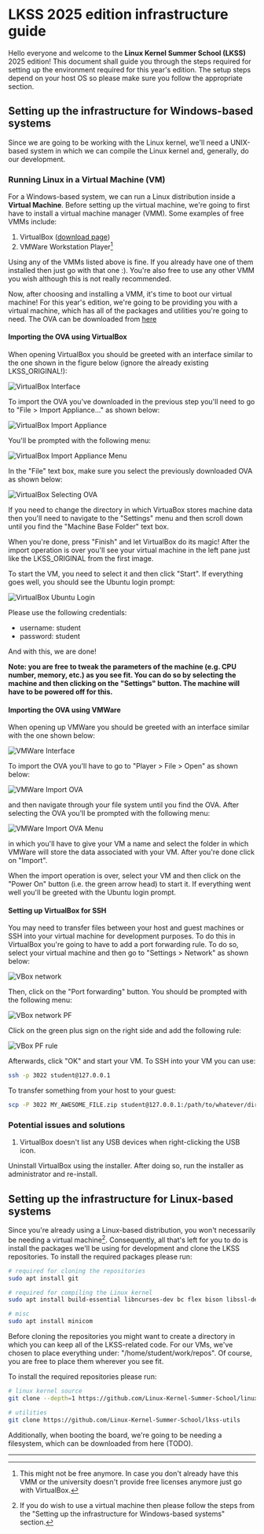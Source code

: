# LKSS 2025 edition infrastructure guide

Hello everyone and welcome to the **Linux Kernel Summer School (LKSS)** 2025
edition! This document shall guide you through the steps required for setting
up the environment required for this year's edition. The setup steps depend on
your host OS so please make sure you follow the appropriate section.

## Setting up the infrastructure for Windows-based systems

Since we are going to be working with the Linux kernel, we'll need a UNIX-based
system in which we can compile the Linux kernel and, generally, do our development.

### Running Linux in a Virtual Machine (VM)

For a Windows-based system, we can run a Linux distribution inside a **Virtual Machine**.
Before setting up the virtual machine, we're going to first have to install a virtual
machine manager (VMM). Some examples of free VMMs include:

1. VirtualBox ([download page](https://www.virtualbox.org/wiki/Downloads))
2. VMWare Workstation Player[^1]

Using any of the VMMs listed above is fine. If you already have one of them installed
then just go with that one :). You're also free to use any other VMM you wish although
this is not really recommended.

Now, after choosing and installing a VMM, it's time to boot our virtual machine!
For this year's edition, we're going to be providing you with a virtual machine, which
has all of the packages and utilities you're going to need. The OVA can be downloaded
from [here](https://drive.google.com/drive/folders/1gfQBi6mHruHgGcdT1p4FkDihwX9Cfx2m)

#### Importing the OVA using VirtualBox

When opening VirtualBox you should be greeted with an interface similar to the
one shown in the figure below (ignore the already existing LKSS\_ORIGINAL!):

![VirtualBox Interface](images/infrastructure/1.png)

To import the OVA you've downloaded in the previous step you'll need to go to
"File > Import Appliance..." as shown below:

![VirtualBox Import Appliance](images/infrastructure/2.png)

You'll be prompted with the following menu:

![VirtualBox Import Appliance Menu](images/infrastructure/3.png)

In the "File" text box, make sure you select the previously downloaded
OVA as shown below:

![VirtualBox Selecting OVA](images/infrastructure/4.png)

If you need to change the directory in which VirtuaBox stores machine data
then you'll need to navigate to the "Settings" menu and then scroll down
until you find the "Machine Base Folder" text box.

When you're done, press "Finish" and let VirtualBox do its magic! After the
import operation is over you'll see your virtual machine in the left pane just
like the LKSS\_ORIGINAL from the first image.

To start the VM, you need to select it and then click "Start". If everything goes
well, you should see the Ubuntu login prompt:

![VirtualBox Ubuntu Login](images/infrastructure/5.png)

Please use the following credentials:

* username: student
* password: student


And with this, we are done!

**Note: you are free to tweak the parameters of the machine (e.g. CPU number, memory, etc.)
as you see fit. You can do so by selecting the machine and then clicking on the "Settings"
button. The machine will have to be powered off for this.**

#### Importing the OVA using VMWare

When opening up VMWare you should be greeted with an interface similar
with the one shown below:

![VMWare Interface](images/infrastructure/6.png)

To import the OVA you'll have to go to "Player > File > Open" as shown below:

![VMWare Import OVA](images/infrastructure/7.png)

and then navigate through your file system until you find the OVA. After selecting
the OVA you'll be prompted with the following menu:

![VMWare Import OVA Menu](images/infrastructure/8.png)

in which you'll have to give your VM a name and select the folder in which VMWare
will store the data associated with your VM. After you're done click on "Import".

When the import operation is over, select your VM and then click on the "Power On"
button (i.e. the green arrow head) to start it. If everything went well you'll be
greeted with the Ubuntu login prompt.

#### Setting up VirtualBox for SSH

You may need to transfer files between your host and guest machines or SSH
into your virtual machine for development purposes. To do this in VirtualBox
you're going to have to add a port forwarding rule. To do so, select your
virtual machine and then go to "Settings > Network" as shown below:

![VBox network](images/infrastructure/9.png)

Then, click on the "Port forwarding" button. You should be prompted with the following
menu:

![VBox network PF](images/infrastructure/10.png)

Click on the green plus sign on the right side and add the following rule:

![VBox PF rule](images/infrastructure/11.png)

Afterwards, click "OK" and start your VM. To SSH into your VM you can use:

```bash
ssh -p 3022 student@127.0.0.1
```

To transfer something from your host to your guest:

```bash
scp -P 3022 MY_AWESOME_FILE.zip student@127.0.0.1:/path/to/whatever/directory
```

### Potential issues and solutions

1. VirtualBox doesn't list any USB devices when right-clicking the USB icon.

Uninstall VirtualBox using the installer. After doing so, run the installer as
administrator and re-install.


## Setting up the infrastructure for Linux-based systems

Since you're already using a Linux-based distribution, you won't necessarily be
needing a virtual machine[^2]. Consequently, all that's left for you to do is
install the packages we'll be using for development and clone the LKSS repositories.
To install the required packages please run:

```bash
# required for cloning the repositories
sudo apt install git

# required for compiling the Linux kernel
sudo apt install build-essential libncurses-dev bc flex bison libssl-dev libelf-dev gcc-aarch64-linux-gnu

# misc
sudo apt install minicom
```

Before cloning the repositories you might want to create a directory in which
you can keep all of the LKSS-related code. For our VMs, we've chosen to place
everything under: "/home/student/work/repos". Of course, you are free to place
them wherever you see fit.

To install the required repositories please run:

```bash
# linux kernel source
git clone --depth=1 https://github.com/Linux-Kernel-Summer-School/linux.git

# utilities
git clone https://github.com/Linux-Kernel-Summer-School/lkss-utils
```

Additionally, when booting the board, we're going to be needing a filesystem,
which can be downloaded from here (TODO).

---

[^1]: This might not be free anymore. In case you don't already have this VMM or the university doesn't provide free licenses anymore just go with VirtualBox.

[^2]: If you do wish to use a virtual machine then please follow the steps from the "Setting up the infrastructure for Windows-based systems" section.
